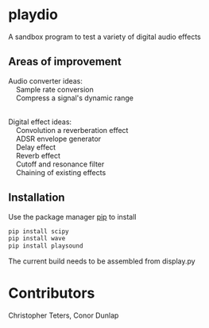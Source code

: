 # playdio
A sandbox program to test a variety of digital audio effects

## Areas of improvement

Audio converter ideas:<br />
&nbsp;&nbsp;&nbsp; Sample rate conversion<br />
&nbsp;&nbsp;&nbsp; Compress a signal's dynamic range<br />
<br />

Digital effect ideas:<br />
&nbsp;&nbsp;&nbsp; Convolution a reverberation effect<br />
&nbsp;&nbsp;&nbsp; ADSR envelope generator<br />
&nbsp;&nbsp;&nbsp; Delay effect<br />
&nbsp;&nbsp;&nbsp; Reverb effect<br />
&nbsp;&nbsp;&nbsp; Cutoff and resonance filter<br />
&nbsp;&nbsp;&nbsp; Chaining of existing effects

## Installation

Use the package manager [pip](https://pip.pypa.io/en/stable/) to install

```bash
pip install scipy
pip install wave
pip install playsound
```
The current build needs to be assembled from display.py

# Contributors

Christopher Teters,
Conor Dunlap
